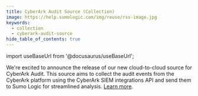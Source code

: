```yaml
---
title: CyberArk Audit Source (Collection)
image: https://help.sumologic.com/img/reuse/rss-image.jpg
keywords:
  - collection
  - cyberark-audit-source
hide_table_of_contents: true    
---
```


import useBaseUrl from '@docusaurus/useBaseUrl';



We're excited to announce the release of our new cloud-to-cloud source for CyberArk Audit. This source aims to collect the audit events from the CyberArk platform using the CyberArk SIEM integrations API and send them to Sumo Logic for streamlined analysis. [Learn more](/docs/send-data/hosted-collectors/cloud-to-cloud-integration-framework/cyberark-audit-source).
